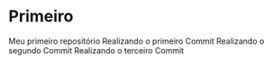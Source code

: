 # Primeiro
 Meu primeiro repositório
 Realizando o primeiro Commit 
 Realizando o segundo Commit 
 Realizando o terceiro Commit 
